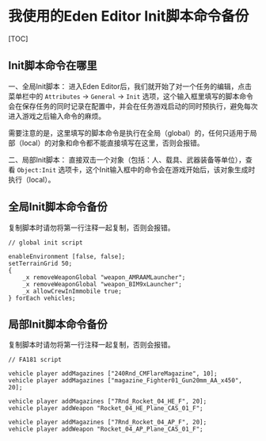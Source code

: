 <!--
 * @Description: 
 * @Version: 
 * @Author: Ultronxr
 * @Date: 2021-01-11 21:25:36
 * @LastEditors: Ultronxr
 * @LastEditTime: 2021-01-15 16:36:49
-->

# 我使用的Eden Editor Init脚本命令备份

[TOC]

## Init脚本命令在哪里

一、全局Init脚本：
进入Eden Editor后，我们就开始了对一个任务的编辑，点击菜单栏中的 `Attributes` -> `General` -> `Init` 选项，这个输入框里填写的脚本命令会在保存任务的同时记录在配置中，并会在任务游戏启动的同时预执行，避免每次进入游戏之后输入命令的麻烦。

需要注意的是，这里填写的脚本命令是执行在全局（global）的，任何只适用于局部（local）的对象和命令都不能直接填写在这里，否则会报错。

二、局部Init脚本：
直接双击一个对象（包括：人、载具、武器装备等单位），查看 `Object:Init` 选项卡，这个Init输入框中的命令会在游戏开始后，该对象生成时执行（local）。

## 全局Init脚本命令备份

复制脚本时请勿将第一行注释一起复制，否则会报错。

```script
// global init script

enableEnvironment [false, false];
setTerrainGrid 50;
{
    _x removeWeaponGlobal "weapon_AMRAAMLauncher";
    _x removeWeaponGlobal "weapon_BIM9xLauncher";
    _x allowCrewInImmobile true;
} forEach vehicles;
```

## 局部Init脚本命令备份

复制脚本时请勿将第一行注释一起复制，否则会报错。

```script
// FA181 script

vehicle player addMagazines ["240Rnd_CMFlareMagazine", 10];
vehicle player addMagazines ["magazine_Fighter01_Gun20mm_AA_x450", 20];

vehicle player addMagazines ["7Rnd_Rocket_04_HE_F", 20];
vehicle player addWeapon "Rocket_04_HE_Plane_CAS_01_F";

vehicle player addMagazines ["7Rnd_Rocket_04_AP_F", 20];
vehicle player addWeapon "Rocket_04_AP_Plane_CAS_01_F";





```

